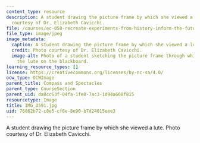 ```yaml
---
content_type: resource
description: A student drawing the picture frame by which she viewed a lute. Photo
  courtesy of Dr. Elizabeth Cavicchi.
file: /courses/ec-050-recreate-experiments-from-history-inform-the-future-from-the-past-galileo-january-iap-2010/76862b72c8e5cf6e8e90b7d24015eee3_IMG_3591.jpg
file_type: image/jpeg
image_metadata:
  caption: A student drawing the picture frame by which she viewed a lute.
  credit: Photo courtesy of Dr. Elizabeth Cavicchi.
  image-alt: Photo of a student sketching the picture frame through which she saw
    the lute on the blackboard.
learning_resource_types: []
license: https://creativecommons.org/licenses/by-nc-sa/4.0/
ocw_type: OCWImage
parent_title: Compass and Spectacles
parent_type: CourseSection
parent_uid: da8cc63f-04fa-1fe8-7ac3-1d94a668f815
resourcetype: Image
title: IMG_3591.jpg
uid: 76862b72-c8e5-cf6e-8e90-b7d24015eee3
---
```

A student drawing the picture frame by which she viewed a lute. Photo courtesy of Dr. Elizabeth Cavicchi.